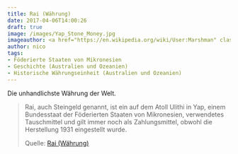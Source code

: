 ```yaml
---
title: Rai (Währung)
date: 2017-04-06T14:00:26
draft: true
image: /images/Yap_Stone_Money.jpg
imageauthor: <a href="https://en.wikipedia.org/wiki/User:Marshman" class="extiw" title="en:User:Marshman">Eric Guinther</a>
author: nico
tags: 
- Föderierte Staaten von Mikronesien
- Geschichte (Australien und Ozeanien)
- Historische Währungseinheit (Australien und Ozeanien)
---
```


Die unhandlichste Währung der Welt.

> Rai, auch Steingeld genannt, ist ein auf dem Atoll Ulithi in Yap, einem
> Bundesstaat der Föderierten Staaten von Mikronesien, verwendetes Tauschmittel
> und gilt immer noch als Zahlungsmittel, obwohl die Herstellung 1931
> eingestellt wurde.
>
> Quelle: [Rai (Währung)](https://de.wikipedia.org/wiki/Rai_(Währung))
